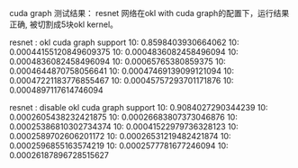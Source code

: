 cuda graph 测试结果：
 resnet 网络在okl with cuda graph的配置下，运行结果正确, 被切割成5块okl kernel。

resnet : okl cuda graph support
10: 0.8598403930664062
10: 0.00044155120849609375
10: 0.0004836082458496094
10: 0.0004836082458496094
10: 0.00065765380859375
10: 0.0004644870758056641
10: 0.00047469139099121094
10: 0.00047221183776855467
10: 0.00045757293701171876
10: 0.0004897117614746094

resnet : disable okl cuda graph support
10: 0.9084027290344239
10: 0.0002605438232421875
10: 0.00026683807373046876
10: 0.00025386810302734374
10: 0.00041522979736328123
10: 0.0002589702606201172
10: 0.00026531219482421874
10: 0.0002596855163574219
10: 0.0002577781677246094
10: 0.00026187896728515627